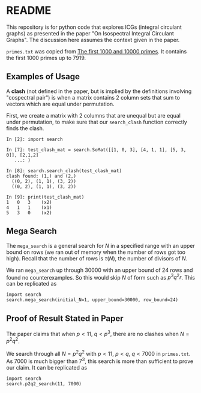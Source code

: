 # README

This repository is for python code that explores ICGs (integral circulant graphs) as presented in the paper "On Isospectral Integral Circulant Graphs". The discussion here assumes the context given in the paper.

`primes.txt` was copied from [The first 1000 and 10000 primes](https://www.di-mgt.com.au/primes1000.txt). It contains the first 1000 primes up to 7919.

## Examples of Usage

A **clash** (not defined in the paper, but is implied by the definitions involving "cospectral pair") is when a matrix contains $2$ column sets that sum to vectors which are equal under permutation.

First, we create a matrix with 2 columns that are unequal but are equal under permutation, to make sure that our `search_clash` function correctly finds the clash.

```
In [2]: import search                                                           

In [7]: test_clash_mat = search.SoMat([[1, 0, 3], [4, 1, 1], [5, 3, 0]], [2,1,2]
   ...: )                                                                       

In [8]: search.search_clash(test_clash_mat)                                     
clash found: (1,) and (2,)
  ((0, 2), (1, 1), (3, 2))
  ((0, 2), (1, 1), (3, 2))

In [9]: print(test_clash_mat)                                                   
1	0	3	 (x2)
4	1	1	 (x1)
5	3	0	 (x2)
```

## Mega Search

The `mega_search` is a general search for $N$ in a specified range with an upper bound on rows (we ran out of memory when the number of rows got too high). Recall that the number of rows is $\tau(N)$, the number of divisors of $N$.

We ran `mega_search` up through $30000$ with an upper bound of $24$ rows and found no counterexamples. So this would skip $N$ of form such as $p^3q^2r$. This can be replicated as

```
import search
search.mega_search(initial_N=1, upper_bound=30000, row_bound=24)
```

## Proof of Result Stated in Paper

The paper claims that when $p < 11$, $q < p^3$, there are no clashes when $N = p^2q^2$.

We search through all $N=p^2q^2$ with $p < 11$, $p < q$, $q < 7000$ in `primes.txt`. As 7000 is much bigger than $7^3$, this search is more than sufficient to prove our claim. It can be replicated as

```
import search                                                           
search.p2q2_search(11, 7000) 
```
